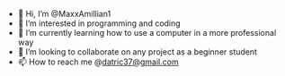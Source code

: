 - 👋 Hi, I’m @MaxxAmillian1
- 👀 I’m interested in programming and coding
- 🌱 I’m currently learning how to use a computer in a more professional way
- 💞️ I’m looking to collaborate on any project as a beginner student
- 📫 How to reach me @datric37@gmail.com

<!---
MaxxAmillian1/MaxxAmillian1 is a ✨ special ✨ repository because its `README.md` (this file) appears on your GitHub profile.
You can click the Preview link to take a look at your changes.

